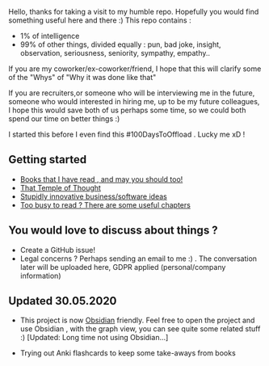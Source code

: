 Hello, thanks for taking a visit to my humble repo. Hopefully you would find something useful here and there :)
This repo contains :
- 1% of intelligence
- 99% of other things, divided equally : pun, bad joke, insight, observation, seriousness, seniority, sympathy, empathy..

If you are my coworker/ex-coworker/friend, I hope that this will clarify some of the "Whys" of "Why it was done like that"

If you are recruiters,or someone who will be interviewing me in the future, someone who would interested in hiring me, up to be my future colleagues, I hope this would save both of us perhaps some time, so we could both spend our time on better things :)

I started this before I even find this #100DaysToOffload . Lucky me xD !


## Getting started
- [Books that I have read , and may you should too!](https://github.com/5c0r/live-then-learn/blob/master/BOOK.md)
- [That Temple of Thought](https://github.com/5c0r/live-then-learn/blob/master/Thoughts/)
- [Stupidly innovative business/software ideas](https://github.com/5c0r/live-then-learn/blob/master/Moot/)
- [Too busy to read ? There are some useful chapters](https://github.com/5c0r/live-then-learn/blob/master/Book_skimmer/)


## You would love to discuss about things ?

- Create a GitHub issue!
- Legal concerns ? Perhaps sending an email to me :) . The conversation later will be uploaded here, GDPR applied (personal/company information)

## Updated 30.05.2020
- This project is now [Obsidian](https://obsidian.md/) friendly. Feel free to open the project and use Obsidian , with the graph view, you can see quite some related stuff :) [Updated: Long time not using Obsidian...]

- Trying out Anki flashcards to keep some take-aways from books
